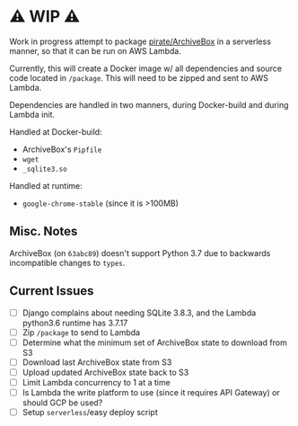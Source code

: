 # ⚠️ WIP ⚠️

Work in progress attempt to package [pirate/ArchiveBox](https://github.com/pirate/ArchiveBox) in a serverless manner, so that it can be run on AWS Lambda.

Currently, this will create a Docker image w/ all dependencies and source code located in `/package`. This will need to be zipped and sent to AWS Lambda.

Dependencies are handled in two manners, during Docker-build and during Lambda init.

Handled at Docker-build:
  * ArchiveBox's `Pipfile`
  * `wget`
  * `_sqlite3.so`

Handled at runtime:
  * `google-chrome-stable` (since it is >100MB)

## Misc. Notes

ArchiveBox (on `63abc89`) doesn't support Python 3.7 due to backwards incompatible changes to `types`.

## Current Issues

  * [ ] Django complains about needing SQLite 3.8.3, and the Lambda python3.6 runtime has 3.7.17
  * [ ] Zip `/package` to send to Lambda
  * [ ] Determine what the minimum set of ArchiveBox state to download from S3
  * [ ] Download last ArchiveBox state from S3
  * [ ] Upload updated ArchiveBox state back to S3
  * [ ] Limit Lambda concurrency to 1 at a time
  * [ ] Is Lambda the write platform to use (since it requires API Gateway) or should GCP be used?
  * [ ] Setup `serverless`/easy deploy script
